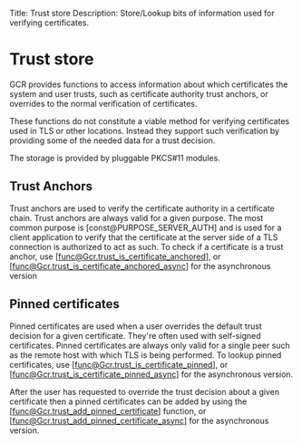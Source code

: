 Title: Trust store
Description: Store/Lookup bits of information used for verifying certificates.

Trust store
===========
GCR provides functions to access information about which certificates the system
and user trusts, such as certificate authority trust anchors, or overrides
to the normal verification of certificates.

These functions do not constitute a viable method for verifying certificates
used in TLS or other locations. Instead they support such verification by
providing some of the needed data for a trust decision.

The storage is provided by pluggable PKCS#11 modules.

Trust Anchors
-------------
Trust anchors are used to verify the certificate authority in a certificate
chain. Trust anchors are always valid for a given purpose. The most common
purpose is [const@PURPOSE_SERVER_AUTH] and is used for a client application to
verify that the certificate at the server side of a TLS connection is authorized
to act as such. To check if a certificate is a trust anchor, use
[func@Gcr.trust_is_certificate_anchored], or
[func@Gcr.trust_is_certificate_anchored_async] for the asynchronous version

Pinned certificates
-------------------
Pinned certificates are used when a user overrides the default trust decision
for a given certificate. They're often used with self-signed certificates.
Pinned certificates are always only valid for a single peer such as the remote
host with which TLS is being performed. To lookup pinned certificates, use
[func@Gcr.trust_is_certificate_pinned], or
[func@Gcr.trust_is_certificate_pinned_async] for the asynchronous version.

After the user has requested to override the trust decision about a given
certificate then a pinned certificates can be added by using the
[func@Gcr.trust_add_pinned_certificate] function, or
[func@Gcr.trust_add_pinned_certificate_async] for the asynchronous version.
